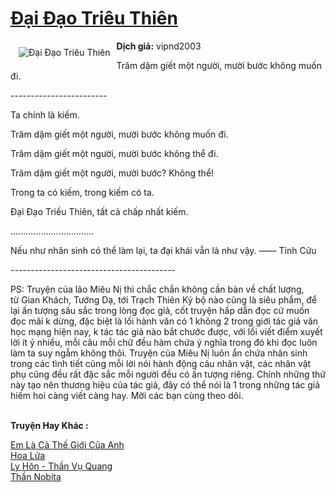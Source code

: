 <a href="https://utruyen.com/truyen/dai-dao-trieu-thien/17593/" title="Đại Đạo Triêu Thiên"><h1>Đại Đạo Triêu Thiên</h1></a><div style="display:table"><img align="right" style="float: left; padding: 10px;" src="https://utruyen.com/images/story/200x260/dai-dao-trieu-thien.jpg" alt="Đại Đạo Triêu Thiên"><b>Dịch giả:</b> vipnd2003<p></p>Trăm dặm giết một người, mười bước không muốn đi.<p></p>------------------------<p></p>Ta chính là kiếm.<p></p>Trăm dặm giết một người, mười bước không muốn đi.<p></p>Trăm dặm giết một người, mười bước không thể đi.<p></p>Trăm dặm giết một người, mười bước? Không thể!<p></p>Trong ta có kiếm, trong kiếm có ta.<p></p>Đại Đạo Triều Thiên, tất cả chấp nhất kiếm.<p></p>.................................<p></p>Nếu như nhân sinh có thể làm lại, ta đại khái vẫn là như vậy. —— Tỉnh Cửu<p></p>-----------------------------------------<p></p>PS: Truyện của lão Miêu Nị thì chắc chắn không cần bàn về chất lượng,  từ Gian Khách, Tướng Dạ, tới Trạch Thiên Ký bộ nào cũng là siêu phẩm, để lại ấn tượng sâu sắc trong lòng đọc giả, cốt truyện hấp dẫn đọc cứ muốn đọc mãi k dừng, đặc biệt là lối hành văn có 1 không 2 trong giới tác giả văn học mạng hiện nay, k tác tác giả nào bắt chước được, với lối viết điểm xuyết lời ít ý nhiều, mỗi câu mỗi chữ đều hàm chứa ý nghĩa trong đó khi đọc luôn làm ta suy ngẫm không thôi. Truyện của Miêu Nị luôn ẩn chứa nhân sinh trong các tình tiết cũng mỗi lời nói hành động cảu nhân vật, các nhân vật phụ cũng đều rất đặc sắc mỗi người đều có ấn tượng riêng. Chính những thứ này tạo nên thương hiệu của tác giả, đây có thể nói là 1 trong những tác giả hiếm hoi càng viết càng hay. Mời các bạn cùng theo dõi.</div><p><br><b>Truyện Hay Khác :</b></p><a href="https://utruyen.com/truyen/em-la-ca-the-gioi-cua-anh/19428/" alt="Em Là Cả Thế Giới Của Anh">Em Là Cả Thế Giới Của Anh</a><br/><a href="https://github.com/quanluxury/ngontinhhot/tree/master/truyenhay/20519/" alt="Hoa Lửa">Hoa Lửa</a><br/><a href="https://github.com/quanluxury/ngontinhhot/tree/master/truyenhay/14654/" alt="Ly Hôn - Thần Vụ Quang">Ly Hôn - Thần Vụ Quang</a><br/><a href="https://github.com/quanluxury/ngontinhhot/tree/master/truyenhay/17372/" alt="Thần Nobita">Thần Nobita</a><br/>
